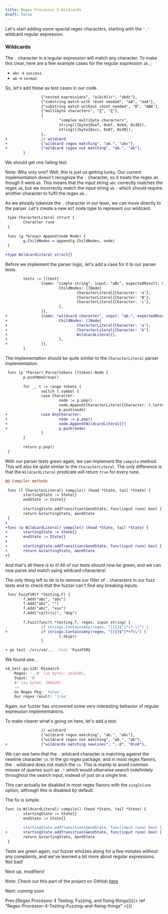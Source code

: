 ```yaml
---
title: Regex Processor 5 Wildcards
draft: false
---
```



Let's start adding some special regex characters, starting with the `'.'` wildcard regular expression.

### Wildcards

The `.` character in a regular expression will match any character. To make this clear, here are a few example cases for the regular expression `ab.`;

- `abc` -> `success`
- `ab` -> `normal`

So, let's add these as test cases in our code.

```diff
                {"nested expressions", "a(b(d))c", "abdc"},
                {"substring match with reset needed", "aA", "aaA"},
                {"substring match without reset needed", "B", "ABA"},
                {"multibyte characters", "Ȥ", "Ȥ"},
                {
                        "complex multibyte characters",
                        string([]byte{0xef, 0xbf, 0xbd, 0x30}),
                        string([]byte{0xcc, 0x87, 0x30}),
                },
+               // wildcard
+               {"wildcard regex matching", "ab.", "abc"},
+               {"wildcard regex not matching", "ab.", "ab"},
        }
```

We should get one failing test.

Note: Why only one? Well, this is just us getting lucky. Our current implementation doesn't recognize the `.` character, so it treats the regex as though it were `ab`. This means that the input string `abc` correctly matches the regex `ab`, but we incorrectly match the input string `ab` - which should require another character to fulfil the regex `ab.`.

As we already tokenize the `.` character in our lexer, we can move directly to the parser. Let's create a new `AST` node type to represent our wildcard.

```diff
 type CharacterLiteral struct {
        Character rune
 }
 
 func (g *Group) Append(node Node) {
        g.ChildNodes = append(g.ChildNodes, node)
 }
 
+type WildcardLiteral struct{}

```

Before we implement the parser logic, let's add a case for it to our parser tests.

```diff
        tests := []test{
                {name: "simple string", input: "aBc", expectedResult: &Group{
                        ChildNodes: []Node{
                                CharacterLiteral{Character: 'a'},
                                CharacterLiteral{Character: 'B'},
                                CharacterLiteral{Character: 'c'},
                        },
                }},
+               {name: "wildcard character", input: "ab.", expectedResult: &Group{
+                       ChildNodes: []Node{
+                               CharacterLiteral{Character: 'a'},
+                               CharacterLiteral{Character: 'b'},
+                               WildcardLiteral{},
+                       },
+               }},
        }
```

The implementation should be quite similar to the `CharacterLiteral` parser implementation.

```diff
 func (p *Parser) Parse(tokens []token) Node {
        p.pushNewGroup()
 
        for _, t := range tokens {
                switch t.symbol {
                case Character:
                        node := p.pop()
                        node.Append(CharacterLiteral{Character: t.letter})
                        p.push(node)
+               case AnyCharacter:
+                       node := p.pop()
+                       node.Append(WildcardLiteral{})
+                       p.push(node)
                }
        }
 
        return p.pop()
 }
```

With our parser tests green again, we can implement the `compile` method. This will also be quite similar to the `CharacterLiteral`. The only difference is that the `WildcardLiteral` predicate will return `true` for every rune.

```diff
@@ Compiler methods
 
 func (l CharacterLiteral) compile() (head *State, tail *State) {
        startingState := State{}
        endState := State{}
 
        startingState.addTransition(&endState, func(input rune) bool { return input == l.Character })
        return &startingState, &endState
 }
+
+func (w WildcardLiteral) compile() (head *State, tail *State) {
+       startingState := State{}
+       endState := State{}
+
+       startingState.addTransition(&endState, func(input rune) bool { return true })
+       return &startingState, &endState
+}
```

And that's all there is to it! All of our tests should now be green, and we can now parse and match using wildcard characters!

The only thing left to do is to remove our filter of `.` characters in our fuzz tests and to check that the fuzzer can't find any breaking inputs.

```diff
 func FuzzFSM(f *testing.F) {
        f.Add("abc", "abc")
        f.Add("abc", "")
        f.Add("abc", "xxx")
        f.Add("ca(t)(s)", "dog")
 
        f.Fuzz(func(t *testing.T, regex, input string) {
-               if strings.ContainsAny(regex, "[]{}$^|*+?.\\") {
+               if strings.ContainsAny(regex, "[]{}$^|*+?\\") {
                        t.Skip()
                }

```

```zsh
➜ go test ./src/v4/... -fuzz ^FuzzFSM$  
```

We found one...

```zsh
v4_test.go:126: Mismatch - 
	Regex: '..0' (as bytes: 2e2e30), 
	Input: '0
	0' (as bytes: 300a30) 
	-> 
	Go Regex Pkg: 'false', 
	Our regex result: 'true'

```

Again, our fuzzer has uncovered some very interesting behavior of regular expression implementations.

To make clearer what's going on here, let's add a test.

```diff
                // wildcard
                {"wildcard regex matching", "ab.", "abc"},
                {"wildcard regex not matching", "ab.", "ab"},
+               {"wildcards matching newlines", "..0", "0\n0"},
```

We can see here that the `.` wildcard character is matching against the newline character `\n`. In the go regex package, and in most regex flavors, the `.` wildcard does not match the `\n`. This is mainly to avoid common misuse of queries such as `.*` which would otherwise search indefinitely throughout the search input, instead of just on a single line.

This can actually be disabled in most regex flavors with the `singleline` option, although this is disabled by default.

The fix is simple.

```diff
func (w WildcardLiteral) compile() (head *State, tail *State) {
        startingState := State{}
        endState := State{}
 
-       startingState.addTransition(&endState, func(input rune) bool { return true })
+       startingState.addTransition(&endState, func(input rune) bool { return input != '\n' })
        return &startingState, &endState
 }
```

Tests are green again, our fuzzer whizzes along for a few minutes without any complaints, and we've learned a bit more about regular expressions. Not bad!

Next up, modifiers!

Note: Check out this part of the project on GitHub [here](https://github.com/LeweyM/search/tree/master/src/v4)

Next: *coming soon*

Prev:[Regex Processor 4 Testing, Fuzzing, and fixing things]({{< ref "Regex-Processor-4-Testing-Fuzzing-and-fixing-things" >}})